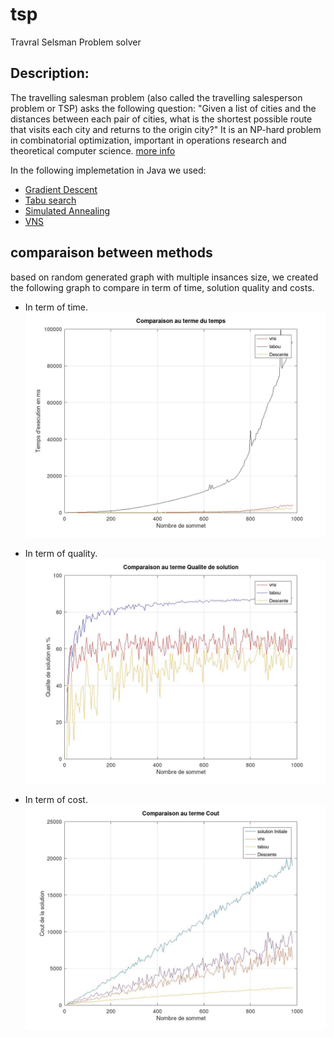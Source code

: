 # tsp
Travral Selsman Problem solver

## Description:
The travelling salesman problem (also called the travelling salesperson problem or TSP) asks the following question: "Given a list of cities and the distances between each pair of cities, what is the shortest possible route that visits each city and returns to the origin city?" It is an NP-hard problem in combinatorial optimization, important in operations research and theoretical computer science. [more info](https://en.wikipedia.org/wiki/Travelling_salesman_problem)


In the following implemetation in Java we used:
<br/>
* [Gradient Descent](https://en.wikipedia.org/wiki/Gradient_descent)
* [Tabu search](https://en.wikipedia.org/wiki/Tabu_search)
* [Simulated Annealing](https://en.wikipedia.org/wiki/Simulated_annealing)
* [VNS](https://en.wikipedia.org/wiki/Variable_neighborhood_search)

## comparaison between methods
based on random generated graph with multiple insances size, we created the following graph to compare in term of time, solution quality and costs.
<br/>

* In term of time.
  ![time comparison](img/comparaisonTempsWith.jpg)

* In term of quality.
    ![quality comparison](img/comparaisonQualite.jpg)

* In term of cost.
    ![cost comparison](/img/comparaisonCost.jpg)